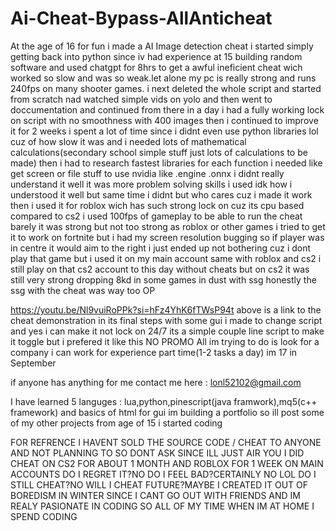 # Ai-Cheat-Bypass-AllAnticheat
At the age of 16 for fun i made a AI Image detection cheat
i started simply getting back into python since iv had experience at 15 building random software and used chatgpt for 8hrs to get a awful ineficient cheat wich worked so slow and was so weak.let alone my pc is really strong and runs 240fps on many shooter games.
i next deleted the whole script and started from scratch nad watched simple vids on yolo and then went to doccumentation and continued from there
in a day i had a fully working lock on script with no smoothness with 400 images 
then i continued to improve it for 2 weeks i spent a lot of time since i didnt even use python libraries lol cuz of how slow it was and i needed lots of mathematical calculations(secondary school simple stuff just lots of calculations to be made)
then i had to research fastest libraries for each function i needed like get screen or file stuff to use nvidia like .engine .onnx i didnt really understand it well it was more problem solving skills i used idk how i understood it well but same time i didnt but who cares cuz i made it work
then i used it for roblox wich has such strong lock on cuz its cpu based compared to cs2 i used 100fps of gameplay to be able to run the cheat barely it was strong but not too strong as roblox or other games
i tried to get it to work on fortnite but i had my screen resolution bugging so if player was in centre it would aim to the right i just ended up not bothering cuz i dont play that game but i used it on my main account same with roblox and cs2
i still play on that cs2 account to this day without cheats but on cs2 it was still very strong dropping 8kd in some games in dust with ssg
honestly the ssg with the cheat was way too OP


https://youtu.be/Nl9vuiRoPPk?si=hFz4YhK6fTWsP94t
above is a link to the cheat demonstration in its final steps with some gui i made to change script
and yes i can make it not lock on 24/7 its a simple couple line script to make it toggle but i prefered it like this
NO PROMO
All im trying to do is look for a company i can work for experience part time(1-2 tasks a day)
im 17 in September 



if anyone has anything for me contact me here : lonl52102@gmail.com





I have learned 5 languges : lua,python,pinescript(java framwork),mq5(c++ framework) and basics of html for gui
im building a portfolio so ill post some of my other projects from age of 15 i started coding



FOR REFRENCE I HAVENT SOLD THE SOURCE CODE / CHEAT TO ANYONE AND NOT PLANNING TO SO DONT ASK SINCE ILL JUST AIR YOU
I DID CHEAT ON CS2 FOR ABOUT 1 MONTH AND ROBLOX FOR 1 WEEK ON MAIN ACCOUNTS
DO I REGRET IT?NO
DO I FEEL BAD?CERTAINLY NO LOL
DO I STILL CHEAT?NO
WILL I CHEAT FUTURE?MAYBE
I CREATED IT OUT OF BOREDISM IN WINTER SINCE I CANT GO OUT WITH FRIENDS AND IM REALY PASIONATE IN CODING SO ALL OF MY TIME WHEN IM AT HOME I SPEND CODING


